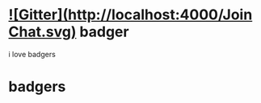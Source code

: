 [![Gitter](http://localhost:4000/Join Chat.svg)](http://localhost:5000/mydigitalself/badger?utm_source=badge&utm_medium=badge&utm_campaign=pr-badge)
badger
======
i love badgers

# badgers


